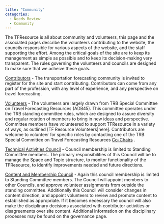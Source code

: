 ```yaml
---
title: "Community"
categories:
  - Needs Review
  - Community
---
```


The TFResource is all about community and volunteers, this page and the associated pages describe the volunteers contributing to the website, the councils responsible for various aspects of the website, and the staff supporting the effort. Among the critical goals of the site are to keep its management as simple as possible and to keep its decision-making very transparent. The rules governing the volunteers and councils are designed to make sure that we acheive these goals.

[Contributors](Contributors) - The transportation forecasting community is invited to register for the site and start contributing. Contributors can come from any part of the profession, with any level of experience, and any perspective on travel forecasting.

[Volunteers](TF_Resource_Volunteers) - The volunteers are largely drawn from TRB Special Committee on Travel Forecasting Resources (ADB45). This committee operates under the TRB standing committee rules, which are designed to assure diversity and regular rotation of members to bring in new ideas and perspective. Committee members have volunteered to support TFResource in a variety of ways, as outlined \[TF Resource Volunteers|here\]. Contributors are welcome to volunteer for specific roles by contacting one of the TRB Special Committee on Travel Forecasting Resources [Co-Chairs](https://www.mytrb.org/CommitteeDetails.aspx?CMTID=3709) .

[Technical Activities Council](Technical_Activities_Council) - Council membership is limited to Standing Committee members. The primary responsibilities of this Council will be to manage the Space and Topic structure, to monitor functionality of the TFResource, to identify improvements needed and future directions.

[Content and Membership Council](Content_and_Membership_Council) - Again this council membership is limited to Standing Committee members. The Council will appoint members to other Councils, and approve volunteer assignments from outside the standing committee. Additionally this Council will consider changes in content direction, and appoint volunteers to review and promote content to established as appropriate. If it becomes necessary the council will also make the disciplinary decisions associated with contributor activities or disagreements over site content. Additional information on the disciplinary processes may be found on the governance page.

